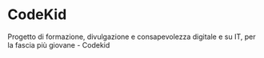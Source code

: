 # CodeKid
Progetto di formazione, divulgazione e consapevolezza digitale e su IT, per la fascia più giovane - Codekid
